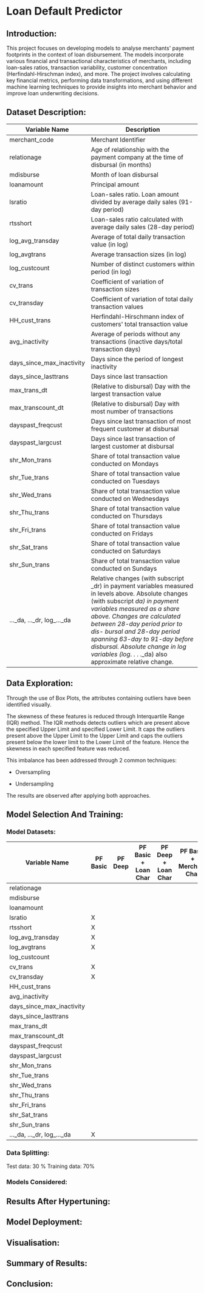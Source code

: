 # Loan Default Predictor

## Introduction:

This project focuses on developing models to analyse merchants' payment footprints in the context of loan disbursement. The models incorporate various financial and transactional characteristics of merchants, including loan-sales ratios, transaction variability, customer concentration (Herfindahl-Hirschman index), and more. The project involves calculating key financial metrics, performing data transformations, and using different machine learning techniques to provide insights into merchant behavior and improve loan underwriting decisions.

## Dataset Description:

| **Variable Name**              | **Description**                                                                 |
|---------------------------------|---------------------------------------------------------------------------------|
| merchant_code                   | Merchant Identifier                                                             |
| relationage                     | Age of relationship with the payment company at the time of disbursal (in months)|
| mdisburse                       | Month of loan disbursal                                                         |
| loanamount                      | Principal amount                                                                |
| lsratio                         | Loan-sales ratio. Loan amount divided by average daily sales (91-day period)    |
| rtsshort                        | Loan-sales ratio calculated with average daily sales (28-day period)            |
| log_avg_transday                | Average of total daily transaction value (in log)                               |
| log_avgtrans                    | Average transaction sizes (in log)                                              |
| log_custcount                   | Number of distinct customers within period (in log)                             |
| cv_trans                        | Coefficient of variation of transaction sizes                                   |
| cv_transday                     | Coefficient of variation of total daily transaction values                      |
| HH_cust_trans                   | Herfindahl-Hirschmann index of customers' total transaction value               |
| avg_inactivity                  | Average of periods without any transactions (inactive days/total transaction days)|
| days_since_max_inactivity        | Days since the period of longest inactivity                                     |
| days_since_lasttrans            | Days since last transaction                                                     |
| max_trans_dt                    | (Relative to disbursal) Day with the largest transaction value                  |
| max_transcount_dt               | (Relative to disbursal) Day with most number of transactions                    |
| dayspast_freqcust               | Days since last transaction of most frequent customer at disbursal              |
| dayspast_largcust               | Days since last transaction of largest customer at disbursal                    |
| shr_Mon_trans                   | Share of total transaction value conducted on Mondays                           |
| shr_Tue_trans                   | Share of total transaction value conducted on Tuesdays                          |
| shr_Wed_trans                   | Share of total transaction value conducted on Wednesdays                        |
| shr_Thu_trans                   | Share of total transaction value conducted on Thursdays                         |
| shr_Fri_trans                   | Share of total transaction value conducted on Fridays                           |
| shr_Sat_trans                   | Share of total transaction value conducted on Saturdays                         |
| shr_Sun_trans                   | Share of total transaction value conducted on Sundays                           |
| \..._da,   ..._dr,   log\_..._da      | Relative changes (with subscript _dr) in payment variables measured in levels above. Absolute changes (with subscript _da) in payment variables measured as a share above. Changes are calculated between 28-day period prior to dis- bursal and 28-day period spanning 63-day to 91-day before disbursal. Absolute change in log variables (log_. . . ._da) also approximate relative change.                           |


## Data Exploration:

Through the use of Box Plots, the attributes containing outliers have been identified visually.

The skewness of these features is reduced through Interquartile Range (IQR) method. The IQR methods detects outliers which are present above the specified Upper Limit and specified Lower Limit. It caps the outliers present above the Upper Limit to the Upper Limit and caps the outliers present below the lower limit to the Lower Limit of the feature. Hence the skewness in each specified feature was reduced.

This imbalance has been addressed through 2 common techniques:

- Oversampling

- Undersampling

The results are observed after applying both approaches.

## Model Selection And Training:

### Model Datasets:

| **Variable Name** | **PF Basic** | **PF Deep** | **PF Basic + Loan Char** | **PF Deep + Loan Char** | **PF Basic + Merchant Char** | **PF Deep + Merchant Char** | **PF Basic + Loan Char + Merchant Char** | **PF Deep + Loan Char + Merchant Char** |
|-------------------|--------------|-------------|-------------------------------------|------------------------------------|------------------------------------------|-----------------------------------------|----------------------------------------------------------------|-----------------------------------------------------------------|
| relationage                       | ||||||||                                                                 |
| mdisburse                         | ||||||||                                                                 |
| loanamount                        | ||||||||                                                                 |
| lsratio                           |X||||||||                                                                 |
| rtsshort                          |X||||||||                                                                 |
| log_avg_transday                  |X||||||||                                                                 |
| log_avgtrans                      |X||||||||                                                                 |
| log_custcount                     | ||||||||                                                                 |
| cv_trans                          |X||||||||                                                                 |
| cv_transday                       |X||||||||                                                                 |
| HH_cust_trans                     | ||||||||                                                                 |
| avg_inactivity                    | ||||||||                                                                 |
| days_since_max_inactivity         | ||||||||                                                                 |
| days_since_lasttrans              | ||||||||                                                                 |
| max_trans_dt                      | ||||||||                                                                 |
| max_transcount_dt                 | ||||||||                                                                 |
| dayspast_freqcust                 | ||||||||                                                                 |
| dayspast_largcust                 | ||||||||                                                                 |
| shr_Mon_trans                     | ||||||||                                                                 |
| shr_Tue_trans                     | ||||||||                                                                 |
| shr_Wed_trans                     | ||||||||                                                                 |
| shr_Thu_trans                     | ||||||||                                                                 |
| shr_Fri_trans                     | ||||||||                                                                 |
| shr_Sat_trans                     | ||||||||                                                                 |
| shr_Sun_trans                     | ||||||||                                                                 |
| \..._da,   ..._dr,   log\_..._da  |X||||||||                                                                 |

### Data Splitting:
Test data: 30 % Training data: 70%

### Models Considered:

## Results After Hypertuning:

## Model Deployment:

## Visualisation:

## Summary of Results:

## Conclusion:

